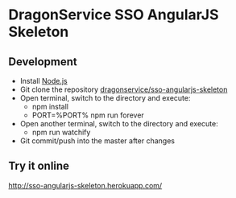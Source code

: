 # DragonService SSO AngularJS Skeleton

## Development
- Install [Node.js](http://nodejs.org/)
- Git clone the repository [dragonservice/sso-angularjs-skeleton](https://github.com/dragonservice/sso-angularjs-skeleton.git)
- Open terminal, switch to the directory and execute:
  - npm install
  - PORT=%PORT% npm run forever
- Open another terminal, switch to the directory and execute:
  - npm run watchify
- Git commit/push into the master after changes

## Try it online
http://sso-angularjs-skeleton.herokuapp.com/
